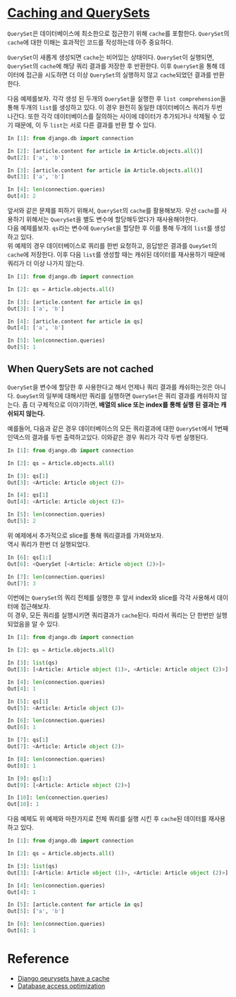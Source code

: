 # [Caching and QuerySets](https://docs.djangoproject.com/en/2.1/topics/db/queries/#caching-and-querysets)

`QuerySet`은 데이터베이스에 최소한으로 접근한기 위해 `cache`를 포함한다. `QuerySet`의 `cache`에 대한 이해는 효과적인 코드를 작성하는데 아주 중요하다.  

`QuerySet`이 새롭게 생성되면 `cache`는 비어있는 상태이다. `QuerySet`이 실행되면, `QuerySet`의 `cache`에 해당 쿼리 결과를 저장한 후 반환한다. 이후 `QuerySet`을 통해 데이터에 접근을 시도하면 더 이상 `QuerySet`의 실행하지 않고 `cache`되었던 결과를 반환한다.  

다음 예제를보자. 각각 생성 된 두개의 `QuerySet`을 실행한 후 `list comprehension`을 통해 두개의 `list`를 생성하고 있다. 이 경우 완전히 동일한 데이터베이스 쿼리가 두번 나간다. 또한 각각 데이터베이스를 질의하는 사이에 데이터가 추가되거나 삭제될 수 있기 때문에, 이 두 `list`는 서로 다른 결과를 반환 할 수 있다.  

```python
In [1]: from django.db import connection

In [2]: [article.content for article in Article.objects.all()]
Out[2]: ['a', 'b']

In [3]: [article.content for article in Article.objects.all()]
Out[3]: ['a', 'b']

In [4]: len(connection.queries)
Out[4]: 2
```

앞서와 같은 문제를 피하기 위해서, `QuerySet`의 `cache`를 활용해보자. 우선 `cache`를 사용하기 위해서는 `QuerySet`을 별도 변수에 할당해두었다가 재사용해야한다.   
다음 예제를보자. `qs`라는 변수에 `QuerySet`을 할당한 후 이를 통해 두개의 `list`를 생성하고 있다.   
위 예제의 경우 데이터베이스로 쿼리를 한번 요청하고, 응답받은 결과를 `QueySet`의 `cache`에 저장한다. 이후 다음 `list`를 생성할 때는 캐쉬된 데이터를 재사용하기 때문에 쿼리가 더 이상 나가지 않는다.   

```python
In [1]: from django.db import connection

In [2]: qs = Article.objects.all()

In [3]: [article.content for article in qs]
Out[3]: ['a', 'b']

In [4]: [article.content for article in qs]
Out[4]: ['a', 'b']

In [5]: len(connection.queries)
Out[5]: 1
```

## When QuerySets are not cached

`QuerySet`을 변수에 할당한 후 사용한다고 해서 언제나 쿼리 결과를 캐쉬하는것은 아니다. `QueySet`의 일부에 대해서만 쿼리를 실행하면 `QuerySet`은 쿼리 결과를 캐쉬하지 않는다. 좀 더 구체적으로 이야기하면, **배열의 slice 또는 index를 통해 실행 된 결과는 캐쉬되지 않는다.**   

예를들어, 다음과 같은 경우 데이터베이스의 모든 쿼리결과에 대한 `QuerySet`에서 1번째 인덱스의 결과를 두번 출력하고있다. 이와같은 경우 쿼리가 각각 두번 실행된다. 

```python
In [1]: from django.db import connection

In [2]: qs = Article.objects.all()

In [3]: qs[1]
Out[3]: <Article: Article object (2)>

In [4]: qs[1]
Out[4]: <Article: Article object (2)>

In [5]: len(connection.queries)
Out[5]: 2
```

위 예제에서 추가적으로 slice를 통해 쿼리결과를 가져와보자.   
역시 쿼리가 한번 더 실행되었다. 

```python
In [6]: qs[1:]
Out[6]: <QuerySet [<Article: Article object (2)>]>

In [7]: len(connection.queries)
Out[7]: 3
```

이번에는 `QuerySet`의 쿼리 전체를 실행한 후 앞서 index와 slice를 각각 사용해서 데이터에 접근해보자.   
이 경우, 모든 쿼리를 실행시키면 쿼리결과가 `cache`된다. 따라서 쿼리는 단 한번만 실행되었음을 알 수 있다. 

```python
In [1]: from django.db import connection

In [2]: qs = Article.objects.all()

In [3]: list(qs)
Out[3]: [<Article: Article object (1)>, <Article: Article object (2)>]

In [4]: len(connection.queries)
Out[4]: 1

In [5]: qs[1]
Out[5]: <Article: Article object (2)>

In [6]: len(connection.queries)
Out[6]: 1

In [7]: qs[1]
Out[7]: <Article: Article object (2)>

In [8]: len(connection.queries)
Out[8]: 1

In [9]: qs[1:]
Out[9]: [<Article: Article object (2)>]

In [10]: len(connection.queries)
Out[10]: 1
```

다음 예제도 위 예제와 마찬가지로 전체 쿼리를 실행 시킨 후 `cache`된 데이터를 재사용하고 있다. 

```python
In [1]: from django.db import connection

In [2]: qs = Article.objects.all()

In [3]: list(qs)
Out[3]: [<Article: Article object (1)>, <Article: Article object (2)>]

In [4]: len(connection.queries)
Out[4]: 1 

In [5]: [article.content for article in qs]
Out[5]: ['a', 'b']

In [6]: len(connection.queries)
Out[6]: 1
```

# Reference

* [Django qeurysets have a cache](http://blog.etianen.com/blog/2013/06/08/django-querysets/)
* [Database access optimization](https://docs.djangoproject.com/en/2.1/topics/db/optimization/)